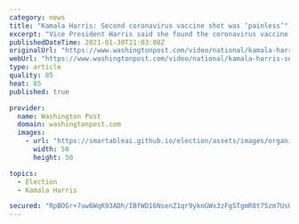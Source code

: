 ```yaml
---
category: news
title: "Kamala Harris: Second coronavirus vaccine shot was ‘painless’"
excerpt: "Vice President Harris said she found the coronavirus vaccine booster to be “painless,” and urged Americans who become eligible to receive the coronavirus vaccine to “get the shot.”"
publishedDateTime: 2021-01-30T21:03:00Z
originalUrl: "https://www.washingtonpost.com/video/national/kamala-harris-second-coronavirus-vaccine-shot-was-painless/2021/01/30/a4fed0ed-7815-4ee2-8fad-5a3373276079_video.html"
webUrl: "https://www.washingtonpost.com/video/national/kamala-harris-second-coronavirus-vaccine-shot-was-painless/2021/01/30/a4fed0ed-7815-4ee2-8fad-5a3373276079_video.html"
type: article
quality: 85
heat: 85
published: true

provider:
  name: Washington Post
  domain: washingtonpost.com
  images:
    - url: "https://smartableai.github.io/election/assets/images/organizations/washingtonpost.com-50x50.jpg"
      width: 50
      height: 50

topics:
  - Election
  - Kamala Harris

secured: "RpBOGr+7uw6WqK93ADh/IBfWD16NsenZ1qr9yknGWx3zFgSTgmR8t75zm7UsOQygQbqYODJjuyYZBW0q3LT02XzQm3ItwlWDLtoISZ56I8YeCWvdgYxOt6nGThwop3gkle3nr6MzgFVUAW2kLmkviylcsajFt5hAI2gQ+/hH8xO5X8zeHZKW8/zPyBHazVfQjZ4Ney6Kcsq0EnEvOwde1vhE18JYBlGXC5VUK97Vew35FM3VB7vkvlJeerliBrBBShkteQBqB0BQTYf+yTeXL3uEK9ujndsg/Evpy+fn/Fln9Bu+CoLeyVeX36JJQCe1UvWwEYm3Pfg25BERP0hZRs3nhz2dS2x8JqXWFqyhfqQ=;EW43eIbf1GgIK0eOIQgaMw=="
---
```



